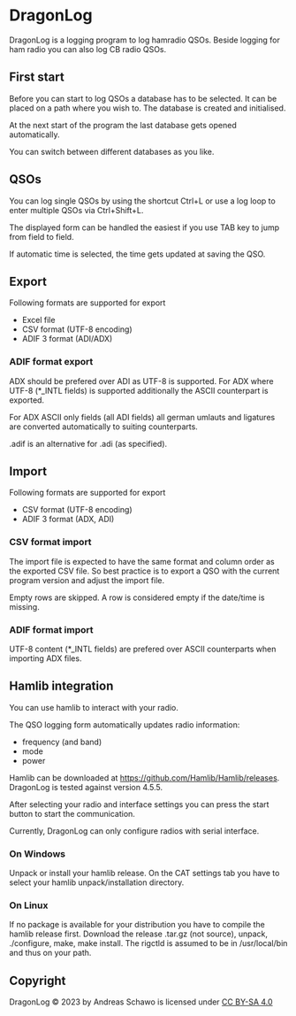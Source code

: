 DragonLog
=========
DragonLog is a logging program to log hamradio QSOs.
Beside logging for ham radio you can also log CB radio QSOs.

First start
-----------
Before you can start to log QSOs a database has to be selected.
It can be placed on a path where you wish to.
The database is created and initialised.

At the next start of the program the last database gets opened automatically.

You can switch between different databases as you like.

QSOs
----
You can log single QSOs by using the shortcut Ctrl+L or 
use a log loop to enter multiple QSOs via Ctrl+Shift+L.

The displayed form can be handled the easiest if you use TAB key to jump from field to field.

If automatic time is selected, the time gets updated at saving the QSO.

Export
------
Following formats are supported for export
* Excel file
* CSV format (UTF-8 encoding)
* ADIF 3 format (ADI/ADX)

### ADIF format export
ADX should be prefered over ADI as UTF-8 is supported. 
For ADX where UTF-8 (*_INTL fields) is supported additionally the ASCII counterpart is exported.

For ADX ASCII only fields (all ADI fields) all german umlauts and ligatures are converted 
automatically to suiting counterparts. 

.adif is an alternative for .adi (as specified).

Import 
------

Following formats are supported for export
* CSV format (UTF-8 encoding)
* ADIF 3 format (ADX, ADI)

### CSV format import
The import file is expected to have the same format and column order as the exported CSV file.
So best practice is to export a QSO with the current program version and adjust the import file.

Empty rows are skipped. A row is considered empty if the date/time is missing.

### ADIF format import
UTF-8 content (*_INTL fields) are prefered over ASCII counterparts when importing ADX files.

Hamlib integration
------------------
You can use hamlib to interact with your radio. 

The QSO logging form automatically updates radio information:
* frequency (and band)
* mode
* power

Hamlib can be downloaded at https://github.com/Hamlib/Hamlib/releases.
DragonLog is tested against version 4.5.5.

After selecting your radio and interface settings you can press the start button to start the communication.

Currently, DragonLog can only configure radios with serial interface.

### On Windows
Unpack or install your hamlib release.
On the CAT settings tab you have to select your hamlib unpack/installation directory.

### On Linux
If no package is available for your distribution you have to compile the hamlib release first. 
Download the release .tar.gz (not source), unpack, ./configure, make, make install.
The rigctld is assumed to be in /usr/local/bin and thus on your path.

Copyright
---------
DragonLog &copy; 2023 by Andreas Schawo is licensed under [CC BY-SA 4.0](http://creativecommons.org/licenses/by-sa/4.0/) 
